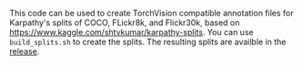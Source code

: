 This code can be used to create TorchVision compatible annotation files for Karpathy's splits of COCO, FLickr8k, and Flickr30k,
based on https://www.kaggle.com/shtvkumar/karpathy-splits.
You can use `build_splits.sh` to create the splits.
The resulting splits are availble in the [release](https://github.com/mehdidc/retrieval_annotations/releases/tag/1.0.0).
